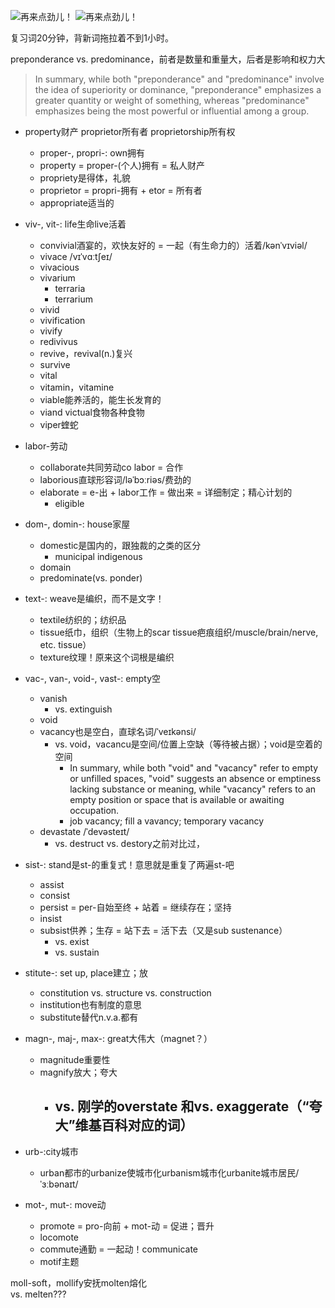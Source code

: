 ![再来点劲儿！](/assets/IMG_5307.PNG) ![再来点劲儿！](/assets/IMG_5308.PNG)

复习词20分钟，背新词拖拉着不到1小时。

preponderance vs. predominance，前者是数量和重量大，后者是影响和权力大
>In summary, while both "preponderance" and "predominance" involve the idea of superiority or dominance, "preponderance" emphasizes a greater quantity or weight of something, whereas "predominance" emphasizes being the most powerful or influential among a group.

- property财产 proprietor所有者 proprietorship所有权
    - proper-, propri-: own拥有
    - property = proper-(个人)拥有 = 私人财产
    - propriety是得体，礼貌
    - proprietor = propri-拥有 + etor = 所有者
    - appropriate适当的

- viv-, vit-: life生命live活着
    - convivial酒宴的，欢快友好的 = 一起（有生命力的）活着/kənˈvɪviəl/
    - vivace /vɪˈvɑːtʃeɪ/
    - vivacious
    - vivarium
        - terraria
        - terrarium
    - vivid
    - vivification
    - vivify
    - redivivus
    - revive，revival(n.)复兴
    - survive
    - vital
    - vitamin，vitamine
    - viable能养活的，能生长发育的
    - viand victual食物各种食物
    - viper蝰蛇

- labor-劳动
    - collaborate共同劳动co labor = 合作
    - laborious直球形容词/ləˈbɔːriəs/费劲的
    - elaborate = e-出 + labor工作 = 做出来 = 详细制定；精心计划的
        - eligible

- dom-, domin-: house家屋
    - domestic是国内的，跟独裁的之类的区分
        - municipal indigenous
    - domain
    - predominate(vs. ponder)

- text-: weave是编织，而不是文字！
    - textile纺织的；纺织品
    - tissue纸巾，组织（生物上的scar tissue疤痕组织/muscle/brain/nerve, etc. tissue）
    - texture纹理！原来这个词根是编织

- vac-, van-, void-, vast-: empty空
    - vanish
        - vs. extinguish
    - void
    - vacancy也是空白，直球名词/ˈveɪkənsi/
        - vs. void，vacancu是空间/位置上空缺（等待被占据）；void是空着的空间
            - In summary, while both "void" and "vacancy" refer to empty or unfilled spaces, "void" suggests an absence or emptiness lacking substance or meaning, while "vacancy" refers to an empty position or space that is available or awaiting occupation.
            - job vacancy; fill a vavancy; temporary vacancy
    - devastate /ˈdevəsteɪt/
        - vs. destruct vs. destory之前对比过，

- sist-: stand是st-的重复式！意思就是重复了两遍st-吧
    - assist
    - consist
    - persist = per-自始至终 + 站着 = 继续存在；坚持
    - insist
    - subsist供养；生存 = 站下去 = 活下去（又是sub sustenance）
        - vs. exist
        - vs. sustain

- stitute-: set up, place建立；放
    - constitution vs. structure vs. construction  
    - institution也有制度的意思
    - substitute替代n.v.a.都有

- magn-, maj-, max-: great大伟大（magnet？）
    - magnitude重要性
    - magnify放大；夸大
        - vs. 刚学的overstate 和vs. exaggerate（“夸大”维基百科对应的词）
            - 

- urb-:city城市
    - urban都市的urbanize使城市化urbanism城市化urbanite城市居民/ˈɜːbənaɪt/

- mot-, mut-: move动
    - promote = pro-向前 + mot-动 = 促进；晋升
    - locomote
    - commute通勤 = 一起动！communicate
    - motif主题

moll-soft，mollify安抚molten熔化  
vs. melten???